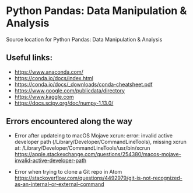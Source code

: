 # Python Pandas: Data Manipulation & Analysis

Source location for Python Pandas: Data Manipulation & Analysis

## Useful links:

- https://www.anaconda.com/
- https://conda.io/docs/index.html
- https://conda.io/docs/_downloads/conda-cheatsheet.pdf
- https://www.google.com/publicdata/directory
- https://www.kaggle.com
- https://docs.scipy.org/doc/numpy-1.13.0/


## Errors encountered along the way
- Error after updateing to macOS Mojave
xcrun: error: invalid active developer path (/Library/Developer/CommandLineTools),
missing xcrun at: /Library/Developer/CommandLineTools/usr/bin/xcrun
https://apple.stackexchange.com/questions/254380/macos-mojave-invalid-active-developer-path

- Error when trying to clone a Git repo in Atom
https://stackoverflow.com/questions/4492979/git-is-not-recognized-as-an-internal-or-external-command
